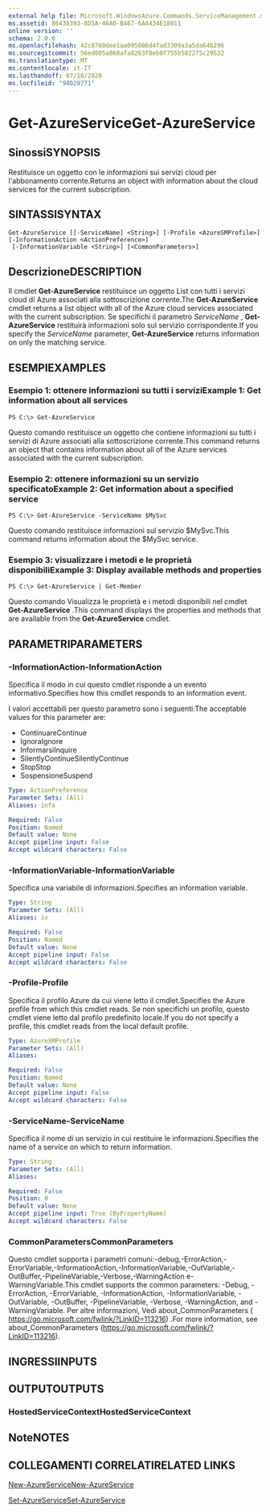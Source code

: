 ```yaml
---
external help file: Microsoft.WindowsAzure.Commands.ServiceManagement.dll-Help.xml
ms.assetid: 86438393-8D5A-46A0-B467-6A4434E18011
online version: ''
schema: 2.0.0
ms.openlocfilehash: 42c8760dee1aa095086d4fad3309a3a5da64b296
ms.sourcegitcommit: 56ed085a868afa8263f8eb0f755b5822f5c29532
ms.translationtype: MT
ms.contentlocale: it-IT
ms.lasthandoff: 07/18/2020
ms.locfileid: "94029771"
---
```

# <span data-ttu-id="c6d84-101">Get-AzureService</span><span class="sxs-lookup"><span data-stu-id="c6d84-101">Get-AzureService</span></span>

## <span data-ttu-id="c6d84-102">Sinossi</span><span class="sxs-lookup"><span data-stu-id="c6d84-102">SYNOPSIS</span></span>
<span data-ttu-id="c6d84-103">Restituisce un oggetto con le informazioni sui servizi cloud per l'abbonamento corrente.</span><span class="sxs-lookup"><span data-stu-id="c6d84-103">Returns an object with information about the cloud services for the current subscription.</span></span>

## <span data-ttu-id="c6d84-104">SINTASSI</span><span class="sxs-lookup"><span data-stu-id="c6d84-104">SYNTAX</span></span>

```
Get-AzureService [[-ServiceName] <String>] [-Profile <AzureSMProfile>] [-InformationAction <ActionPreference>]
 [-InformationVariable <String>] [<CommonParameters>]
```

## <span data-ttu-id="c6d84-105">Descrizione</span><span class="sxs-lookup"><span data-stu-id="c6d84-105">DESCRIPTION</span></span>
<span data-ttu-id="c6d84-106">Il cmdlet **Get-AzureService** restituisce un oggetto List con tutti i servizi cloud di Azure associati alla sottoscrizione corrente.</span><span class="sxs-lookup"><span data-stu-id="c6d84-106">The **Get-AzureService** cmdlet returns a list object with all of the Azure cloud services associated with the current subscription.</span></span>
<span data-ttu-id="c6d84-107">Se specifichi il parametro *ServiceName* , **Get-AzureService** restituirà informazioni solo sul servizio corrispondente.</span><span class="sxs-lookup"><span data-stu-id="c6d84-107">If you specify the *ServiceName* parameter, **Get-AzureService** returns information on only the matching service.</span></span>

## <span data-ttu-id="c6d84-108">ESEMPI</span><span class="sxs-lookup"><span data-stu-id="c6d84-108">EXAMPLES</span></span>

### <span data-ttu-id="c6d84-109">Esempio 1: ottenere informazioni su tutti i servizi</span><span class="sxs-lookup"><span data-stu-id="c6d84-109">Example 1: Get information about all services</span></span>
```
PS C:\> Get-AzureService
```

<span data-ttu-id="c6d84-110">Questo comando restituisce un oggetto che contiene informazioni su tutti i servizi di Azure associati alla sottoscrizione corrente.</span><span class="sxs-lookup"><span data-stu-id="c6d84-110">This command returns an object that contains information about all of the Azure services associated with the current subscription.</span></span>

### <span data-ttu-id="c6d84-111">Esempio 2: ottenere informazioni su un servizio specificato</span><span class="sxs-lookup"><span data-stu-id="c6d84-111">Example 2: Get information about a specified service</span></span>
```
PS C:\> Get-AzureService -ServiceName $MySvc
```

<span data-ttu-id="c6d84-112">Questo comando restituisce informazioni sul servizio $MySvc.</span><span class="sxs-lookup"><span data-stu-id="c6d84-112">This command returns information about the $MySvc service.</span></span>

### <span data-ttu-id="c6d84-113">Esempio 3: visualizzare i metodi e le proprietà disponibili</span><span class="sxs-lookup"><span data-stu-id="c6d84-113">Example 3: Display available methods and properties</span></span>
```
PS C:\> Get-AzureService | Get-Member
```

<span data-ttu-id="c6d84-114">Questo comando Visualizza le proprietà e i metodi disponibili nel cmdlet **Get-AzureService** .</span><span class="sxs-lookup"><span data-stu-id="c6d84-114">This command displays the properties and methods that are available from the **Get-AzureService** cmdlet.</span></span>

## <span data-ttu-id="c6d84-115">PARAMETRI</span><span class="sxs-lookup"><span data-stu-id="c6d84-115">PARAMETERS</span></span>

### <span data-ttu-id="c6d84-116">-InformationAction</span><span class="sxs-lookup"><span data-stu-id="c6d84-116">-InformationAction</span></span>
<span data-ttu-id="c6d84-117">Specifica il modo in cui questo cmdlet risponde a un evento informativo.</span><span class="sxs-lookup"><span data-stu-id="c6d84-117">Specifies how this cmdlet responds to an information event.</span></span>

<span data-ttu-id="c6d84-118">I valori accettabili per questo parametro sono i seguenti:</span><span class="sxs-lookup"><span data-stu-id="c6d84-118">The acceptable values for this parameter are:</span></span>

- <span data-ttu-id="c6d84-119">Continuare</span><span class="sxs-lookup"><span data-stu-id="c6d84-119">Continue</span></span>
- <span data-ttu-id="c6d84-120">Ignora</span><span class="sxs-lookup"><span data-stu-id="c6d84-120">Ignore</span></span>
- <span data-ttu-id="c6d84-121">Informarsi</span><span class="sxs-lookup"><span data-stu-id="c6d84-121">Inquire</span></span>
- <span data-ttu-id="c6d84-122">SilentlyContinue</span><span class="sxs-lookup"><span data-stu-id="c6d84-122">SilentlyContinue</span></span>
- <span data-ttu-id="c6d84-123">Stop</span><span class="sxs-lookup"><span data-stu-id="c6d84-123">Stop</span></span>
- <span data-ttu-id="c6d84-124">Sospensione</span><span class="sxs-lookup"><span data-stu-id="c6d84-124">Suspend</span></span>

```yaml
Type: ActionPreference
Parameter Sets: (All)
Aliases: infa

Required: False
Position: Named
Default value: None
Accept pipeline input: False
Accept wildcard characters: False
```

### <span data-ttu-id="c6d84-125">-InformationVariable</span><span class="sxs-lookup"><span data-stu-id="c6d84-125">-InformationVariable</span></span>
<span data-ttu-id="c6d84-126">Specifica una variabile di informazioni.</span><span class="sxs-lookup"><span data-stu-id="c6d84-126">Specifies an information variable.</span></span>

```yaml
Type: String
Parameter Sets: (All)
Aliases: iv

Required: False
Position: Named
Default value: None
Accept pipeline input: False
Accept wildcard characters: False
```

### <span data-ttu-id="c6d84-127">-Profile</span><span class="sxs-lookup"><span data-stu-id="c6d84-127">-Profile</span></span>
<span data-ttu-id="c6d84-128">Specifica il profilo Azure da cui viene letto il cmdlet.</span><span class="sxs-lookup"><span data-stu-id="c6d84-128">Specifies the Azure profile from which this cmdlet reads.</span></span>
<span data-ttu-id="c6d84-129">Se non specifichi un profilo, questo cmdlet viene letto dal profilo predefinito locale.</span><span class="sxs-lookup"><span data-stu-id="c6d84-129">If you do not specify a profile, this cmdlet reads from the local default profile.</span></span>

```yaml
Type: AzureSMProfile
Parameter Sets: (All)
Aliases: 

Required: False
Position: Named
Default value: None
Accept pipeline input: False
Accept wildcard characters: False
```

### <span data-ttu-id="c6d84-130">-ServiceName</span><span class="sxs-lookup"><span data-stu-id="c6d84-130">-ServiceName</span></span>
<span data-ttu-id="c6d84-131">Specifica il nome di un servizio in cui restituire le informazioni.</span><span class="sxs-lookup"><span data-stu-id="c6d84-131">Specifies the name of a service on which to return information.</span></span>

```yaml
Type: String
Parameter Sets: (All)
Aliases: 

Required: False
Position: 0
Default value: None
Accept pipeline input: True (ByPropertyName)
Accept wildcard characters: False
```

### <span data-ttu-id="c6d84-132">CommonParameters</span><span class="sxs-lookup"><span data-stu-id="c6d84-132">CommonParameters</span></span>
<span data-ttu-id="c6d84-133">Questo cmdlet supporta i parametri comuni:-debug,-ErrorAction,-ErrorVariable,-InformationAction,-InformationVariable,-OutVariable,-OutBuffer,-PipelineVariable,-Verbose,-WarningAction e-WarningVariable.</span><span class="sxs-lookup"><span data-stu-id="c6d84-133">This cmdlet supports the common parameters: -Debug, -ErrorAction, -ErrorVariable, -InformationAction, -InformationVariable, -OutVariable, -OutBuffer, -PipelineVariable, -Verbose, -WarningAction, and -WarningVariable.</span></span> <span data-ttu-id="c6d84-134">Per altre informazioni, Vedi about_CommonParameters ( https://go.microsoft.com/fwlink/?LinkID=113216) .</span><span class="sxs-lookup"><span data-stu-id="c6d84-134">For more information, see about_CommonParameters (https://go.microsoft.com/fwlink/?LinkID=113216).</span></span>

## <span data-ttu-id="c6d84-135">INGRESSI</span><span class="sxs-lookup"><span data-stu-id="c6d84-135">INPUTS</span></span>

## <span data-ttu-id="c6d84-136">OUTPUT</span><span class="sxs-lookup"><span data-stu-id="c6d84-136">OUTPUTS</span></span>

### <span data-ttu-id="c6d84-137">HostedServiceContext</span><span class="sxs-lookup"><span data-stu-id="c6d84-137">HostedServiceContext</span></span>

## <span data-ttu-id="c6d84-138">Note</span><span class="sxs-lookup"><span data-stu-id="c6d84-138">NOTES</span></span>

## <span data-ttu-id="c6d84-139">COLLEGAMENTI CORRELATI</span><span class="sxs-lookup"><span data-stu-id="c6d84-139">RELATED LINKS</span></span>

[<span data-ttu-id="c6d84-140">New-AzureService</span><span class="sxs-lookup"><span data-stu-id="c6d84-140">New-AzureService</span></span>](./New-AzureService.md)

[<span data-ttu-id="c6d84-141">Set-AzureService</span><span class="sxs-lookup"><span data-stu-id="c6d84-141">Set-AzureService</span></span>](./Set-AzureService.md)


